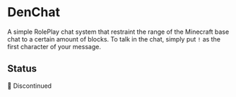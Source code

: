# DenChat

A simple RolePlay chat system that restraint the range of the Minecraft base chat to a certain amount of blocks. To talk in the chat, simply put <code>!</code> as the first character of your message.

## Status

🔴 Discontinued
